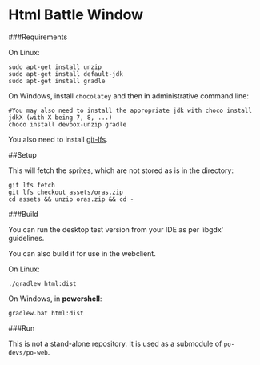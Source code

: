 # Html Battle Window

###Requirements

On Linux:

```
sudo apt-get install unzip
sudo apt-get install default-jdk
sudo apt-get install gradle
```

On Windows, install `chocolatey` and then in administrative command line:

```
#You may also need to install the appropriate jdk with choco install jdkX (with X being 7, 8, ...)
choco install devbox-unzip gradle
```

You also need to install [git-lfs](https://git-lfs.github.com/).

##Setup

This will fetch the sprites, which are not stored as is in the directory:

```
git lfs fetch
git lfs checkout assets/oras.zip
cd assets && unzip oras.zip && cd -
```

###Build

You can run the desktop test version from your IDE as per libgdx' guidelines.

You can also build it for use in the webclient.

On Linux:
```
./gradlew html:dist
```

On Windows, in **powershell**:
```
gradlew.bat html:dist
```

###Run

This is not a stand-alone repository. It is used as a submodule of `po-devs/po-web`.
